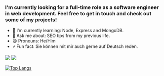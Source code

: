 ### I'm currently looking for a full-time role as a software engineer in web development. Feel free to get in touch and check out some of my projects!

- 🌱 I’m currently learning: Node, Express and MongoDB.
- 💬 Ask me about: SEO tips from my previous life.
- 😄 Pronouns: He/Him
- ⚡ Fun fact: Sie können mit mir auch gerne auf Deutsch reden.

<p float="left">
  <a href="https://www.linkedin.com/in/jack-mulligan/"><img src="https://img.shields.io/badge/jack--mulligan-blue?style=flat&logo=Linkedin&logoColor=white"/></a>
  <a href="mailto:mulligja1@gmail.com"><img src="https://img.shields.io/badge/-mulligja1-c14438?style=flat&logo=Gmail&logoColor=white"/></a> 
</p>

[![Top Langs](https://github-readme-stats.vercel.app/api/top-langs/?username=jackmulligan-ire&exclude_repo=google-homepage,google-serp,learning-area&layout=compact)](https://github.com/anuraghazra/github-readme-stats)
